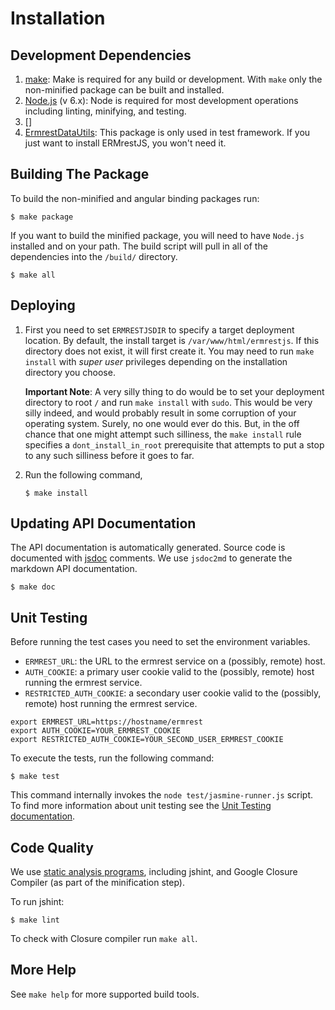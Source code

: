 # Installation

## Development Dependencies

1. [make](https://en.wikipedia.org/wiki/Makefile): Make is required for any build or development. With `make` only the non-minified package can be built and installed.
2. [Node.js](https://www.nodejs.org) (v 6.x): Node is required for most development operations including linting, minifying, and testing.
3. []
4. [ErmrestDataUtils](https://github.com/informatics-isi-edu/ermrestdatautils): This package is only used in test framework. If you just want to install ERMrestJS, you won't need it.


## Building The Package

To build the non-minified and angular binding packages run:
```
$ make package
```

If you want to build the minified package, you will need to have `Node.js` installed and on your path. The build script will pull in all of the
dependencies into the `/build/` directory.

```
$ make all
```

## Deploying

1. First you need to set `ERMRESTJSDIR` to specify a target deployment location. By default, the
install target is `/var/www/html/ermrestjs`. If this directory does not exist,
it will first create it. You may need to run `make install` with _super user_
privileges depending on the installation directory you choose.

    **Important Note**: A very silly thing to do would be to set your deployment directory to root `/` and run `make install` with `sudo`. This would be very silly indeed, and would probably result in some corruption of your operating system. Surely, no one would ever do this. But, in the off chance that one might attempt such silliness, the `make install` rule specifies a `dont_install_in_root` prerequisite that attempts to put a stop to any such silliness before it goes to far.

2. Run the following command,

    ```
    $ make install
    ```

## Updating API Documentation

The API documentation is automatically generated. Source code is documented with
[jsdoc](http://usejsdoc.org/) comments. We use `jsdoc2md` to generate the
markdown API documentation.

```
$ make doc
```

## Unit Testing

Before running the test cases you need to set the environment variables.
- `ERMREST_URL`: the URL to the ermrest service on a (possibly, remote) host.
- `AUTH_COOKIE`: a primary user cookie valid to the (possibly, remote) host running the ermrest service.
- `RESTRICTED_AUTH_COOKIE`: a secondary user cookie valid to the (possibly, remote) host running the ermrest service.

```
export ERMREST_URL=https://hostname/ermrest
export AUTH_COOKIE=YOUR_ERMREST_COOKIE
export RESTRICTED_AUTH_COOKIE=YOUR_SECOND_USER_ERMREST_COOKIE
```

To execute the tests, run the following command:

```
$ make test
```

This command internally invokes the `node test/jasmine-runner.js` script. To find more information about unit testing see the [Unit Testing documentation](../dev-docs/unit-test.md).



## Code Quality

We use [static analysis programs](https://en.wikipedia.org/wiki/Static_program_analysis),
including jshint, and Google Closure Compiler (as part of the minification
step).

To run jshint:
```
$ make lint
```

To check with Closure compiler run `make all`.

## More Help

See `make help` for more supported build tools.
